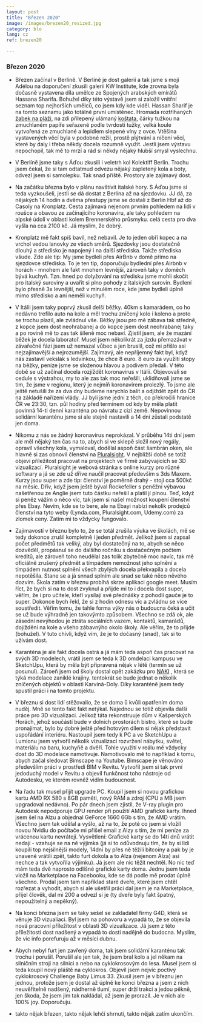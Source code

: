 ```yaml
---
layout: post
title: "Březen 2020"
image: /images/brezen20_resized.jpg
category: blo
lang: cz
ref: brezen20

---
```

 
 <h3>Březen 2020</h3>

- Březen začínal v Berlíně. V Berlíně je dost galerií a tak jsme s mojí Adélou na doporučení zkusili galerii KW Institute, kde zrovna byla dočasně vystavena díla umělce ze Spojených arabských emirátů Hassana Sharifa. Bohužel díky této výstavě jsem si založil vnitřní seznam top nejhorších umělců, co jsem kdy kde viděl. Hassan Sharif je na tomto seznamu jako totálně první umístěnec. Hromada roztříhaných [žabek na pláži](https://www.flickr.com/photos/biennalesydney/7878413686), na zdi přilepený ulámaný  [koštata](https://www.google.com/search?q=hassan+sarif&sxsrf=ALeKk00kCEW09SdLOzl1M3pBmIw8Zz84sg:1587194684003&source=lnms&tbm=isch&sa=X&ved=2ahUKEwjn9tD6uPHoAhX0SRUIHUGFAf0Q_AUoAXoECB8QAw&biw=1920&bih=937#imgrc=khzii9aWTYDqgM), čárky tužkou na zmuchlaném papíře seřazené podle tvrdosti tužky, velká koule vytvořená ze zmuchlané a lepidlem slepené vlny z ovce. Vtěšina vystavených věcí byla v podobné režii, prostě plýtvání a níčení věcí, které by daly i třeba někdy docela rozumně využít. Jestli jsem výstavu nepochopil, tak mě to mrzí a rád si někdy nějaký hlubší smysl vyslechnu.

- V Berlíně jsme taky s Áďou zkusili i veletrh kol Kolektiff Berlin. Trochu jsem čekal, že si tam odtatmud odvezu nějaký zapletený kola a boty, odvezl jsem si samolepku. Tak snad příště. Prostory ale zajímavý dost.

- Na začátku března bylo v plánu navštívit italské hory. S Áďou jsme si teda vyzkoušeli, jestli se dá dostat z Berlína až na sjezdovku. JJ dá, za nějakých 14 hodin a dvěma přestupy jsme se dostali z Berlin Hbf až do Casoly na Kronplatz. Cesta zajímavá nejenom prvním pohledem na lidi v roušce a obavou ze začínajícího koronaviru, ale taky pohledem na alpské údolí v oblasti kolem Brennerského průsmyku. celá cesta pro dva vyšla na cca 2100 kč. Já myslim, že dobrý.

- Kronplatz mě fakt spíš bavil, než nebavil. Je to jeden obří kopec a na vrchol vedou lanovky ze všech směrů. Sjezdovky jsou dostatečně dlouhý a středisko je napojený i na další střediska. Takže střediska všude. Zde ale tip: My jsme bydleli přes AirBnb v domě přímo na sjezdovce střediska. To je ten tip, doporučuju bydlední přes Airbnb v horách - mnohem ale fakt mnohem levnější, zároveň taky v doměch bývá kuchyň. Tzn. hned po dolyžování na středisku jsme mohli skočit pro italský suroviny a uvařit si plno pohody z italských surovin. Bydlení bylo přesně 3x levnější, než v minulém roce, kde jsme bydleli úplně mimo středisko a ani neměli kuchyň. 

- V Itálii jsem taky poprvý zkusil delší běžky. 40km s kamarádem, co ho nedávno trefilo auto na kole a měl trochu zníčený kolo i koleno a proto se trochu plazil, ale zvládnul vše. Běžky jsou pro mě zábava tak středně, z kopce jsem dost neohrabanej a do kopce jsem dost neohrabanej taky a po rovině mě to zas tak šíleně moc nebaví. Zjistil jsem, ale že mazání běžek je docela laboratoř. Musel jsem několikrát za jízdu přemazávat v závařečné fázi jsem už nemazal vůbec a jen bruslil, což mi přišlo asi nejzajímavější a nejrozumější. Zajímavý, ale nepříjemný fakt byl, když nás zastavil vekslák s ledvinkou, že chce 8 euro. 8 euro za využití stopy na běžky, peníze jsme se složenou hlavou a podivem předali. 
V této době se už začínal docela rozjíždět koronavirus v Itálii. Objevovali se cedule s výstrahou, my to ale zas tak moc neřešili, uklidňovali jsme se tim, že jsme v regionu, který je nejmíň koronavirem prolezlý. To jsme ale ještě netušili že za dva dny budeme narychlo balit a odjíždět zpět do ČR na základě nařízení vlády. JJ byli jsme jedni z těch, co překročili hranice ČR ve 23:30, tzn. půl hodiny před termínem od kdy by měla platit povinná 14-ti denní karanténa po návratu z cizí země. Nepovinnou solidární karanténu jsme si ale stejně nastavili a 14 dní zůstali podstatě jen doma.

- Nikomu z nás se žádný koronavirus neprokázal. V průběhu 14ti dní jsem ale měl nějaký ten čas na to, abych si ve sklepě složil nový regály, opravil všechny kola, vymaloval, dodělal aspoň část šambrán oken, ale hlavně si zas obnovil členství na [Pluralsight](https://app.pluralsight.com/library/). V nejbližší době se totiž objeví příležitost pracovat na projektech ve firmě zabývajících se 3D vizualizací. Pluralsight je webová stránka s online kurzy pro různé softwary a já se zde už dříve naučil pracovat především s 3ds Maxem. Kurzy jsou super a zde tip: členství je poměrně drahý - stojí cca 500kč na měsíc. Dřív, když jsem ještě býval Rockefeller s peněžní výbavou našetřenou ze Anglie jsem tuto částku neřešil a platil jí plnou. Teď, když si peněz vážím o něco víc, tak jsem si našel možnost koupení členství přes Ebay. Nevím, kde se to bere, ale na Ebayi nabízí nekolik prodejců členství na tyto weby (Lynda.com, Pluralsight.com, Udemy.com) za zlomek ceny. Zatím mi to vždycky fungovalo.

- Zajímavostí v březnu bylo to, že se totál zrušila výuka ve školách, mě se tedy dokonce zrušil kompletně i jeden předmět. Jelikož jsem si zapsal počet předmětů tak veliký, aby byl dostatečný na to, abych se něco dozvěděl, propásnul se do dalšího ročníku s dostačečným počtem kreditů, ale zároveň toho neudělal zas tolik zbytečně moc navíc, tak mě oficiálně zrušený předmět a tímpádem nemožnost jeho splnění a tímpádem nutnost splnění všech zbylých docela překvapila a docela nepotěšila. Stane se a já snnad splním ale snad se také něco něvého dozvím. Škola zatím v březnu probíhá skrze aplikaci google meet. Musím říct, že bych si na to dost zvyknul a přijde mi to i docela dost super, věřím, že i pro učitele, kteří vysílají své přednášky z pohodlí gauče je to super. Dokonce bych řekl, že si z hodin odnesu víc a zvládnu se více soustředit. Věřím tomu, že tahle forma výky nás o budoucna čeká a učit se už bude výhradně jen takovýmto způsobem. Všechno se zdá ok, ale zásední nevýhodou je ztráta sociálních vazem, kontaktů, kamarádů, dojíždění na kole a všeho zábavnýho okolo školy. Ale věřím, že to přijde (bohužel). V tuto chívli, když vím, že je to dočasný (snad), tak si to užívám dost.

- Karanténa je ale fakt docela ostrá a já mám teda aspoň čas pracovat na svých 3D modelech, vrátil jsem se teda k 3D omdelaci kampusu ve SketchUpu, která by měla být připravená nějak v létě (termín se už posunul). Zároeň jsem od školy dostal opět zakázku pro [NAKI](https://www.mkcr.cz/program-na-podporu-aplikovaneho-vyzkumu-a-vyvoje-narodni-a-kulturni-identity-na-leta-2016-az-2022-naki-ii-857.html) , která se týká modelace zaniklé krajiny. tentokrát se bude jednat o několik zníčených objektů v oblasti Karviná-Doly. Díky karanténě jsem tedy spustil práci i na tomto projektu. 

- V březnu si dost lidí stěžovalio, že se doma ů kvůli opatřením doma nuděj. Mně se tento fakt fakt netýkal. Najednou se totiž objevila další práce pro 3D vizualizaci. Jelikož táta rekonstruuje dům v Kašperských Horách, jehož součástí bude v dolních prostorách bistro, které se bude pronajímat, bylo by dobré ještě před hotovým dílem si nějak představit uspořádání interiéru. Nastoupil jsem tedy k PC a ve SketchUpu a Lumionu jsem vytvořil několik vizualizací rozvržení nábytku, světel, materiálu na baru, kuchyňě a dvěří. Tohle využití v reálu mě vždycky dost do 3D modelace namotivuje. Namotivovalo mě to například k tomu, abych začal sledovat Bimscape na Youtube. Bimscape je věnováno předevšíím práci v prostředí BIM v Revitu. Vytvořil jsem si tak první jedoduchý model v Revitu a objevil funkčnost toho nástroje od Autodesku, ve kterém rovněž vidím budoucnost. 

- Na řadu tak musel přijít upgrade PC. Koupil jsem si novou grafickou kartu AMD RX 580 s 8GB paměti, nový RAM a zdroj (CPU a MB jsem upgradoval nedávno). Po pár dnech jsem zjistil, že V-ray plugin pro Autodesk nepodporuje GPU render při použití AMD grafické karty. Ihned jsem šel na Alzu a objednal GeForce 1660 6Gb s tím, že AMD vrátím. Všechno jsem tak udělal a vyšlo, až na to, že poté co jsem si vložil novou Nvidiu do počítače mi přišel email z Alzy s tím, že mi peníze za vrácenou kartu nevrátejí. Vysvětlení: Grafické karty se do 14ti dnů vrátit nedají - vzahuje se na ně výjimka (já si to odůvodnuju tím, že by si lidi koupili top nejsilnější modely, 14dní by přes ně těžili bitcoiny a pak by je unavené vrátili zpět, takto furt dokola a to Alza (nejenom Alza) asi nechce a tak vytvořila výjimku). Já jsem ale nic těžit nechtěl. No nic teď mám teda dvě naprosto odlišné grafické karty doma. Jednu jsem teda vložil na Marketplace na Facebooku, kde se dá podle mě prodat úplně všechno. Prodal jsem tam například staré dveře, které jsem chtěl rozřezat a vyhodit, abych si ale ušetřil práci dal jsem je na Marketplace, přijel člověk, dal mi 200 a odvezl si je (ty dveře byly fakt špatný, nepoužitelný a nepěkný). 

- Na konci března jsem se taky sešel se zakladatel firmy G4D, která se věnuje 3D vizualiaci. Byl jsem na pohovoru a vypadá to, že se objevila nová pracovní příležitost v oblasti 3D vizualizace. Já jsem z této příležitosti dost nadšený a vypadá to dosti nadějně do budocna. Myslím, že víc info porefuruju až v měsící dubnu. 

- Abych nebyl furt jen zavřený doma, tak jsem solidární karanténu tak trochu i porušil. Porušil ale jen tak, že jsem bral kolo a jel někam na silničním stroji na silnici a nebo na cyklokrosovým do lesa. Musel jsem si teda koupil nový pláště na cyklokros. Objevil jsem nejvíc poctivý cyklokrosový Challenge Baby Limus 33. Zkusil jsem je v březnu jen jednou, protože jsem je dostal až úplně ke konci března a jsem z nich neuvěřitelně nadšený, nádherně tlumí, super drží trakci a jedou pěkně, jen škoda, že jsem jim tak nakládal, až jsem je prorazil. Je v nich ale 100% joy. Doporučuju.

- takto nějak březen, takto nějak lehčí shrnutí, takto nějak zatím ukončím.

